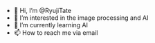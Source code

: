 - 👋 Hi, I’m @RyujiTate
- 👀 I’m interested in the image processing and AI
- 🌱 I’m currently learning AI
- 📫 How to reach me via email

<!---
RyujiTate/RyujiTate is a ✨ special ✨ repository because its `README.md` (this file) appears on your GitHub profile.
You can click the Preview link to take a look at your changes.
--->
